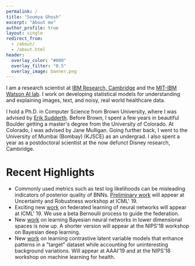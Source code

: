 ```yaml
---
permalink: /
title: "Soumya Ghosh"
excerpt: "About me"
author_profile: true
layout: single
redirect_from:
  - /about/
  - /about.html
header:
  overlay_color: "#000"
  overlay_filter: "0.5"
  overlay_image: banner.png
---
```


I am a research scientist at [IBM Research, Cambridge](http://www.research.ibm.com/labs/cambridge/) and the [MIT-IBM Watson AI lab](http://mitibmwatsonailab.mit.edu). I work on developing statistical models for understanding and explaining images, text, and noisy, real world healthcare data.

I hold a Ph.D. in Computer Science from Brown University, where I was advised by [Erik Sudderth](https://www.ics.uci.edu/~sudderth). Before Brown, I spent a few years in beautiful Boulder getting a master's degree from the University of Colorado. At Colorado, I was advised by Jane Mulligan. Going further back, I went to the University of Mumbai (Bombay) (KJSCE) as an undergrad. I also spent a year as a postdoctoral scientist at the now defunct Disney research, Cambridge.

# Recent Highlights
 - Commonly used metrics such as test log likelihoods can be misleading indicators of posterior quality of BNNs. [Preliminary work](http://soumyaghosh.com/publications/papers/Yao19.pdf) will appear at Uncertainty and Robustness workshop at ICML' 19.
 - Exciting new [work](http://proceedings.mlr.press/v97/yurochkin19a/yurochkin19a.pdf) on federated learning of neural networks will appear at ICML' 19. We use a beta Bernoulli process to guide the federation.
 - New [work](https://arxiv.org/pdf/1811.07006.pdf) on learning Bayesian neural networks in lower dimensional spaces is now up. A shorter version will appear at the NIPS'18 workshop on Bayesian deep learning.  
 - New [work](https://arxiv.org/pdf/1811.06094.pdf) on learning contrastive latent variable models that enhance patterns in a "target" dataset while accounting for uninteresting background variations. Will appear at AAAI'19 and at the NIPS'18 workshop  on machine learning for health.  

